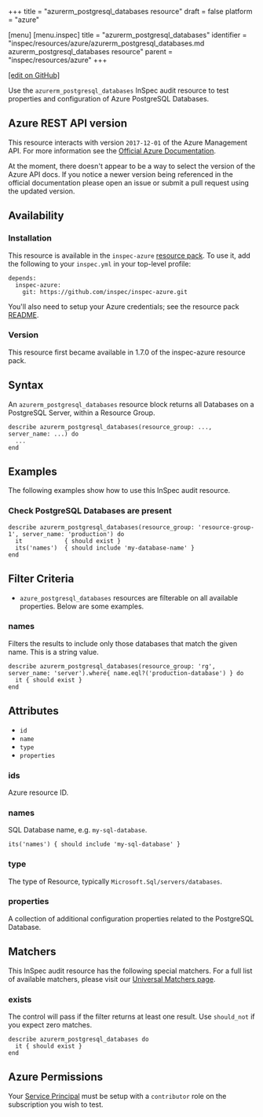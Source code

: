 +++
title = "azurerm_postgresql_databases resource"
draft = false
platform = "azure"

[menu]
  [menu.inspec]
    title = "azurerm_postgresql_databases"
    identifier = "inspec/resources/azure/azurerm_postgresql_databases.md azurerm_postgresql_databases resource"
    parent = "inspec/resources/azure"
+++

[\[edit on GitHub\]](https://github.com/inspec/inspec/blob/master/www/content/inspec/resources/azurerm_postgresql_databases.md)

Use the `azurerm_postgresql_databases` InSpec audit resource to test properties and configuration of Azure PostgreSQL Databases.

## Azure REST API version

This resource interacts with version `2017-12-01` of the Azure Management API. For more
information see the [Official Azure Documentation](https://docs.microsoft.com/en-us/rest/api/postgresql/databases/listbyserver).

At the moment, there doesn't appear to be a way to select the version of the
Azure API docs. If you notice a newer version being referenced in the official
documentation please open an issue or submit a pull request using the updated
version.

## Availability

### Installation

This resource is available in the `inspec-azure` [resource
pack](/inspec/glossary/#resource-pack). To use it, add the
following to your `inspec.yml` in your top-level profile:

    depends:
      inspec-azure:
        git: https://github.com/inspec/inspec-azure.git

You'll also need to setup your Azure credentials; see the resource pack
[README](https://github.com/inspec/inspec-azure#inspec-for-azure).

### Version

This resource first became available in 1.7.0 of the inspec-azure resource pack.

## Syntax

An `azurerm_postgresql_databases` resource block returns all Databases on a PostgreSQL Server, within a Resource Group.

    describe azurerm_postgresql_databases(resource_group: ..., server_name: ...) do
      ...
    end

## Examples

The following examples show how to use this InSpec audit resource.

### Check PostgreSQL Databases are present

    describe azurerm_postgresql_databases(resource_group: 'resource-group-1', server_name: 'production') do
      it            { should exist }
      its('names')  { should include 'my-database-name' }
    end

## Filter Criteria

- `azure_postgresql_databases` resources are filterable on all available properties. Below are some examples.

### names

Filters the results to include only those databases that match the given
name. This is a string value.

    describe azurerm_postgresql_databases(resource_group: 'rg', server_name: 'server').where{ name.eql?('production-database') } do
      it { should exist }
    end

## Attributes

- `id`
- `name`
- `type`
- `properties`

### ids

Azure resource ID.

### names

SQL Database name, e.g. `my-sql-database`.

    its('names') { should include 'my-sql-database' }

### type

The type of Resource, typically `Microsoft.Sql/servers/databases`.

### properties

A collection of additional configuration properties related to the PostgreSQL Database.

## Matchers

This InSpec audit resource has the following special matchers. For a full list of available matchers,
please visit our [Universal Matchers page](/inspec/matchers/).

### exists

The control will pass if the filter returns at least one result. Use
`should_not` if you expect zero matches.

    describe azurerm_postgresql_databases do
      it { should exist }
    end

## Azure Permissions

Your [Service
Principal](https://docs.microsoft.com/en-us/azure/azure-resource-manager/resource-group-create-service-principal-portal)
must be setup with a `contributor` role on the subscription you wish to test.
